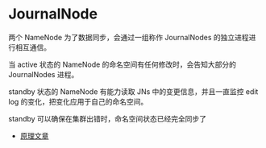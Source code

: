 # JournalNode

两个 NameNode 为了数据同步，会通过一组称作 JournalNodes 的独立进程进行相互通信。

当 active 状态的 NameNode 的命名空间有任何修改时，会告知大部分的 JournalNodes 进程。

standby 状态的 NameNode 有能力读取 JNs 中的变更信息，并且一直监控 edit log 的变化，把变化应用于自己的命名空间。

standby 可以确保在集群出错时，命名空间状态已经完全同步了

- [原理文章](http://www.tuicool.com/articles/3y6Rvq)

